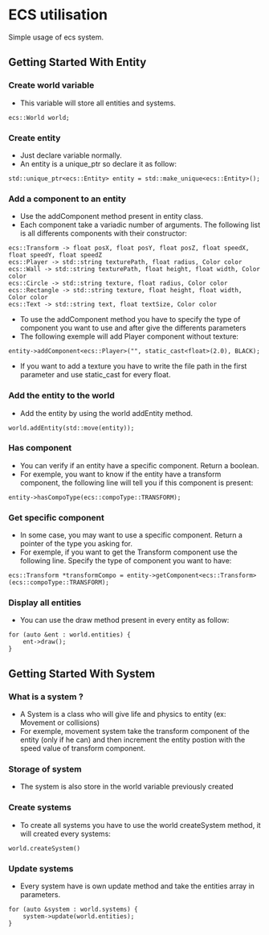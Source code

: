 # ECS utilisation

Simple usage of ecs system.

## Getting Started With Entity

### Create world variable

* This variable will store all entities and systems.
```
ecs::World world;
```

### Create entity

* Just declare variable normally.
* An entity is a unique_ptr so declare it as follow:
```
std::unique_ptr<ecs::Entity> entity = std::make_unique<ecs::Entity>();
```

### Add a component to an entity

* Use the addComponent method present in entity class.
* Each component take a variadic number of arguments. The following list is all differents components with their constructor:
```
ecs::Transform -> float posX, float posY, float posZ, float speedX, float speedY, float speedZ
ecs::Player -> std::string texturePath, float radius, Color color
ecs::Wall -> std::string texturePath, float height, float width, Color color
ecs::Circle -> std::string texture, float radius, Color color
ecs::Rectangle -> std::string texture, float height, float width, Color color
ecs::Text -> std::string text, float textSize, Color color
```

* To use the addComponent method you have to specify the type of component you want to use and after give the differents parameters
* The following exemple will add Player component without texture:
```
entity->addComponent<ecs::Player>("", static_cast<float>(2.0), BLACK);
```

* If you want to add a texture you have to write the file path in the first parameter and use static_cast for every float.

### Add the entity to the world

* Add the entity by using the world addEntity method.
```
world.addEntity(std::move(entity));
```

### Has component

* You can verify if an entity have a specific component. Return a boolean.
* For exemple, you want to know if the entity have a transform component, the following line will tell you if this component is present:
```
entity->hasCompoType(ecs::compoType::TRANSFORM);
```

### Get specific component

* In some case, you may want to use a specific component. Return a pointer of the type you asking for.
* For exemple, if you want to get the Transform component use the following line. Specify the type of component you want to have:
```
ecs::Transform *transformCompo = entity->getComponent<ecs::Transform>(ecs::compoType::TRANSFORM);
```

### Display all entities

* You can use the draw method present in every entity as follow:
```
for (auto &ent : world.entities) {
    ent->draw();
}
```

## Getting Started With System

### What is a system ?

* A System is a class who will give life and physics to entity (ex: Movement or collisions)
* For exemple, movement system take the transform component of the entity (only if he can) and then increment the entity postion with the speed value of transform component.

### Storage of system

* The system is also store in the world variable previously created

### Create systems

* To create all systems you have to use the world createSystem method, it will created every systems:
```
world.createSystem()
```

### Update systems

* Every system have is own update method and take the entities array in parameters.
```
for (auto &system : world.systems) {
    system->update(world.entities);
}
```